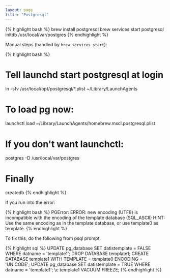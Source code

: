 ```yaml
---
layout: page
title: "Postgresql"
---
```


{% highlight bash %}
brew install postgresql
brew services start postgresql
initdb /usr/local/var/postgres
{% endhighlight %}

Manual steps
(handled by `brew services start`):

{% highlight bash %}
# Tell launchd start postgresql at login
ln -sfv /usr/local/opt/postgresql/*.plist ~/Library/LaunchAgents

# To load pg now:
launchctl load ~/Library/LaunchAgents/homebrew.mxcl.postgresql.plist

# If you don't want launchctl:
postgres -D /usr/local/var/postgres

# Finally
createdb
{% endhighlight %}

If you run into the error:

{% highlight bash %}
PGError: ERROR:  new encoding (UTF8) is incompatible with the encoding of the template database (SQL_ASCII)
HINT:  Use the same encoding as in the template database, or use template0 as template.
{% endhighlight %}

To fix this, do the following from psql prompt:

{% highlight sql %}
UPDATE pg_database SET datistemplate = FALSE WHERE datname = 'template1';
DROP DATABASE template1;
CREATE DATABASE template1 WITH TEMPLATE = template0 ENCODING = 'UNICODE';
UPDATE pg_database SET datistemplate = TRUE WHERE datname = 'template1';
\c template1
VACUUM FREEZE;
{% endhighlight %}

